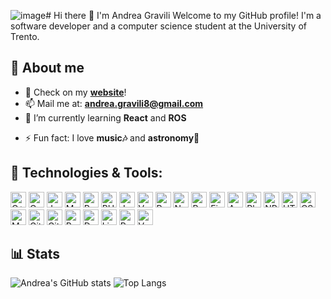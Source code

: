 ![image](https://github.com/TitanWasHere/TitanWasHere/assets/48596932/bc0c6e8b-1b52-4c09-87f1-2e0cae32a3e4)# Hi there 👋 I'm Andrea Gravili
Welcome to my GitHub profile! I'm a software developer and a computer science student at the University of Trento. 

<!-- about me-->
## 📖 About me
- 🔭 Check on my **[website](https://andreagravili.vercel.app/)**!
- 📫 Mail me at: **[andrea.gravili8@gmail.com](mailto:andrea.gravili8@gmail.com)**
- 🌱 I’m currently learning **React** and **ROS**
<!-- Fun fact i love music and astronomy, but put some emoji-->
- ⚡ Fun fact: I love **music🎶** and **astronomy🌌**

## 🚀 Technologies & Tools:
<p>
<img alt="C++" src="https://img.shields.io/badge/C%2B%2B-00599C?style=for-the-badge&logo=c%2B%2B&logoColor=white" height="25px"/>
<img alt="C" src="https://img.shields.io/badge/C-00199A?style=for-the-badge&logo=c&logoColor=white" height="25px"/>
<img alt="Java" src="https://img.shields.io/badge/Java-ED8B00?style=for-the-badge&logo=java&logoColor=white" height="25px"/>
<img alt="MongoDB" src="https://img.shields.io/badge/MongoDB-4EA94B?style=for-the-badge&logo=mongodb&logoColor=white" height="25px"/>
<img alt="Python" src="https://img.shields.io/badge/Python-3776AB?style=for-the-badge&logo=python&logoColor=white" height="25px"/>
<img alt="PHP" src="https://img.shields.io/badge/PHP-777BB4?style=for-the-badge&logo=php&logoColor=white" height="25px"/>
<img alt="JavaScript" src="https://img.shields.io/badge/JavaScript-F7DF1E?style=for-the-badge&logo=javascript&logoColor=black" height="25px"/>
<!-- vue js-->
<img alt="Vue.js" src="https://img.shields.io/badge/Vue.js-35495E?style=for-the-badge&logo=vue.js&logoColor=green" height="25px"/>
<!-- react-->
<img alt="React" src="https://img.shields.io/badge/React-20232A?style=for-the-badge&logo=react&logoColor=blue" height="25px"/>
<!-- Node -->
<img alt="Node.js" src="https://img.shields.io/badge/Node.js-43853D?style=for-the-badge&logo=node.js&logoColor=green" height="25px"/>
<!-- bootstrap-->
<img alt="Bootstrap" src="https://img.shields.io/badge/Bootstrap-563D7C?style=for-the-badge&logo=bootstrap&logoColor=white" height="25px"/>
<!-- figma -->
<img alt="Figma" src="https://img.shields.io/badge/Figma-F24E1E?style=for-the-badge&logo=figma&logoColor=white" height="25px"/>
<!-- axure -->
<img alt="Axure" src="https://img.shields.io/badge/Axure-0099FF?style=for-the-badge&logo=axure&logoColor=white" height="25px"/>
<!-- adobe photoshop -->
<img alt="Photoshop" src="https://img.shields.io/badge/Adobe-00199A?style=for-the-badge&logo=adobe-photoshop&logoColor=white" height="25px"/>

<!-- NPM-->
<img alt="NPM" src="https://img.shields.io/badge/NPM-CB3837?style=for-the-badge&logo=npm&logoColor=white" height="25px"/>

<img alt="HTML5" src="https://img.shields.io/badge/HTML5-E34F26?style=for-the-badge&logo=html5&logoColor=black" height="25px"/>
<img alt="CSS3" src="https://img.shields.io/badge/CSS3-1572B6?style=for-the-badge&logo=css3&logoColor=black" height="25px"/>
<img alt="MySQL" src="https://img.shields.io/badge/MySQL-00000F?style=for-the-badge&logo=mysql&logoColor=white" height="25px"/>
<img alt="Git" src="https://img.shields.io/badge/Git-F05032?style=for-the-badge&logo=git&logoColor=white" height="25px"/>
<img alt="GitHub" src="https://img.shields.io/badge/GitHub-100000?style=for-the-badge&logo=github&logoColor=white" height="25px"/>
<!-- R -->
<img alt="R" src="https://img.shields.io/badge/R-276DC3?style=for-the-badge&logo=r&logoColor=white" height="25px"/>
<!-- Docker-->
<img alt="Docker" src="https://img.shields.io/badge/Docker-2CA5E0?style=for-the-badge&logo=docker&logoColor=white" height="25px"/>
<!-- Linux-->
<img alt="Linux" src="https://img.shields.io/badge/Linux-FCC624?style=for-the-badge&logo=linux&logoColor=black" height="25px"/>
<!-- PostegreSQL-->
<img alt="PostgreSQL" src="https://img.shields.io/badge/PostgreSQL-316192?style=for-the-badge&logo=postgresql&logoColor=white" height="25px"/>
<!-- Vercel-->
<img alt="Vercel" src="https://img.shields.io/badge/Vercel-000000?style=for-the-badge&logo=vercel&logoColor=white" height="25px"/>

</p>

<!-- stats -->
## 📊 Stats
![Andrea's GitHub stats](https://github-readme-stats.vercel.app/api?username=titanwashere&show_icons=true&theme=dark)
![Top Langs](https://github-readme-stats.vercel.app/api/top-langs/?username=titanwashere&layout=compact&theme=dark)
